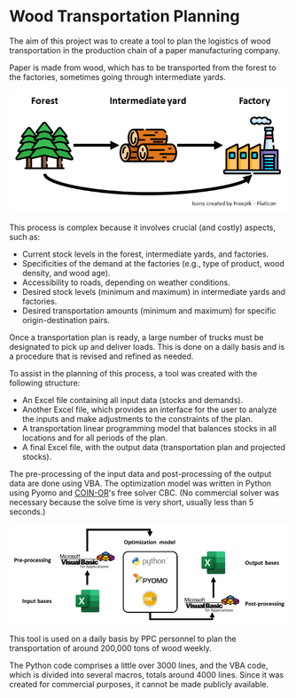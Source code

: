 # Wood Transportation Planning

The aim of this project was to create a tool to plan the logistics of wood transportation in the production chain of a paper manufacturing company.

Paper is made from wood, which has to be transported from the forest to the factories, sometimes going through intermediate yards.

![wood transportation scheme](transportation.png)

This process is complex because it involves crucial (and costly) aspects, such as:

- Current stock levels in the forest, intermediate yards, and factories.
- Specificities of the demand at the factories (e.g., type of product, wood density, and wood age).
- Accessibility to roads, depending on weather conditions.
- Desired stock levels (minimum and maximum) in intermediate yards and factories.
- Desired transportation amounts (minimum and maximum) for specific origin-destination pairs.

Once a transportation plan is ready, a large number of trucks must be designated to pick up and deliver loads. This is done on a daily basis and is a procedure that is revised and refined as needed.

To assist in the planning of this process, a tool was created with the following structure:

- An Excel file containing all input data (stocks and demands).
- Another Excel file, which provides an interface for the user to analyze the inputs and make adjustments to the constraints of the plan.
- A transportation linear programming model that balances stocks in all locations and for all periods of the plan.
- A final Excel file, with the output data (transportation plan and projected stocks).

The pre-processing of the input data and post-processing of the output data are done using VBA. The optimization model was written in Python using Pyomo and [COIN-OR](https://www.coin-or.org/)'s free solver CBC. (No commercial solver was necessary because the solve time is very short, usually less than 5 seconds.)

![planning_tool scheme](architecture.png)

This tool is used on a daily basis by PPC personnel to plan the transportation of around 200,000 tons of wood weekly.

The Python code comprises a little over 3000 lines, and the VBA code, which is divided into several macros, totals around 4000 lines. Since it was created for commercial purposes, it cannot be made publicly available.

